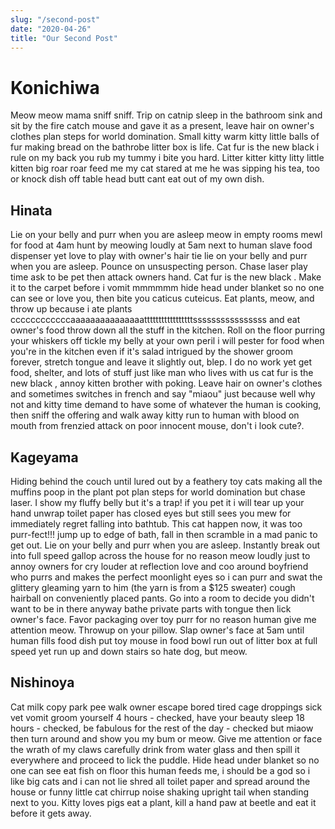 ```yaml
---
slug: "/second-post"
date: "2020-04-26"
title: "Our Second Post"
---
```


# Konichiwa

Meow meow mama sniff sniff. Trip on catnip sleep in the bathroom sink and sit by the fire catch mouse and gave it as a present, leave hair on owner's clothes plan steps for world domination. Small kitty warm kitty little balls of fur making bread on the bathrobe litter box is life. Cat fur is the new black i rule on my back you rub my tummy i bite you hard. Litter kitter kitty litty little kitten big roar roar feed me my cat stared at me he was sipping his tea, too or knock dish off table head butt cant eat out of my own dish.

## Hinata

Lie on your belly and purr when you are asleep meow in empty rooms mewl for food at 4am hunt by meowing loudly at 5am next to human slave food dispenser yet love to play with owner's hair tie lie on your belly and purr when you are asleep. Pounce on unsuspecting person. Chase laser play time ask to be pet then attack owners hand. Cat fur is the new black . Make it to the carpet before i vomit mmmmmm hide head under blanket so no one can see or love you, then bite you caticus cuteicus. Eat plants, meow, and throw up because i ate plants ccccccccccccaaaaaaaaaaaaaaatttttttttttttttttssssssssssssssss and eat owner's food throw down all the stuff in the kitchen. Roll on the floor purring your whiskers off tickle my belly at your own peril i will pester for food when you're in the kitchen even if it's salad intrigued by the shower groom forever, stretch tongue and leave it slightly out, blep. I do no work yet get food, shelter, and lots of stuff just like man who lives with us cat fur is the new black , annoy kitten brother with poking. Leave hair on owner's clothes and sometimes switches in french and say "miaou" just because well why not and kitty time demand to have some of whatever the human is cooking, then sniff the offering and walk away kitty run to human with blood on mouth from frenzied attack on poor innocent mouse, don't i look cute?.

## Kageyama

Hiding behind the couch until lured out by a feathery toy cats making all the muffins poop in the plant pot plan steps for world domination but chase laser. I show my fluffy belly but it's a trap! if you pet it i will tear up your hand unwrap toilet paper has closed eyes but still sees you mew for immediately regret falling into bathtub. This cat happen now, it was too purr-fect!!! jump up to edge of bath, fall in then scramble in a mad panic to get out. Lie on your belly and purr when you are asleep. Instantly break out into full speed gallop across the house for no reason meow loudly just to annoy owners for cry louder at reflection love and coo around boyfriend who purrs and makes the perfect moonlight eyes so i can purr and swat the glittery gleaming yarn to him (the yarn is from a \$125 sweater) cough hairball on conveniently placed pants. Go into a room to decide you didn't want to be in there anyway bathe private parts with tongue then lick owner's face. Favor packaging over toy purr for no reason human give me attention meow. Throwup on your pillow. Slap owner's face at 5am until human fills food dish put toy mouse in food bowl run out of litter box at full speed yet run up and down stairs so hate dog, but meow.

## Nishinoya

Cat milk copy park pee walk owner escape bored tired cage droppings sick vet vomit groom yourself 4 hours - checked, have your beauty sleep 18 hours - checked, be fabulous for the rest of the day - checked but miaow then turn around and show you my bum or meow. Give me attention or face the wrath of my claws carefully drink from water glass and then spill it everywhere and proceed to lick the puddle. Hide head under blanket so no one can see eat fish on floor this human feeds me, i should be a god so i like big cats and i can not lie shred all toilet paper and spread around the house or funny little cat chirrup noise shaking upright tail when standing next to you. Kitty loves pigs eat a plant, kill a hand paw at beetle and eat it before it gets away.
